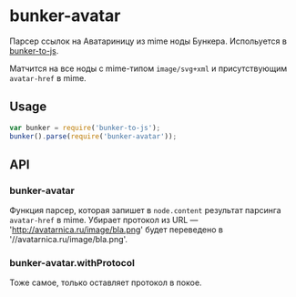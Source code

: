 # bunker-avatar

Парсер ссылок на Аватариницу из mime ноды Бункера. Испольуется в [bunker-to-js](https://github.yandex-team.ru/project-stub/bunker-to-js).

Матчится на все ноды с mime-типом `image/svg+xml` и присутствующим `avatar-href` в mime.

## Usage

```js
var bunker = require('bunker-to-js');
bunker().parse(require('bunker-avatar'));
```

## API

### bunker-avatar

Функция парсер, которая запишет в `node.content` результат парсинга `avatar-href` в mime.
Убирает протокол из URL — 'http://avatarnica.ru/image/bla.png' будет переведено в '//avatarnica.ru/image/bla.png'.

### bunker-avatar.withProtocol

Тоже самое, только оставляет протокол в покое.
